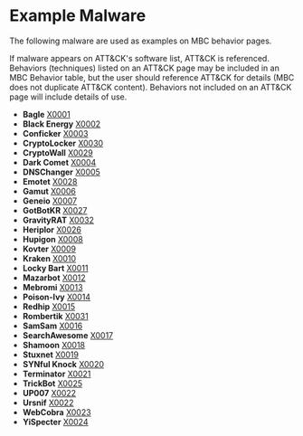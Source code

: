# Example Malware # 
The following malware are used as examples on MBC behavior pages. 

If malware appears on ATT&CK's software list, ATT&CK is referenced. Behaviors (techniques) listed on an ATT&CK page may be included in an MBC Behavior table, but the user should reference ATT&CK for details (MBC does not duplicate ATT&CK content). Behaviors not included on an ATT&CK page will include details of use. 

* **Bagle** [X0001](https://github.com/MBCProject/mbc-markdown/blob/master/xample-malware/bagle.md)
* **Black Energy** [X0002](https://github.com/MBCProject/mbc-markdown/blob/master/xample-malware/blackenergy.md)
* **Conficker** [X0003](https://github.com/MBCProject/mbc-markdown/blob/master/xample-malware/conficker.md)
* **CryptoLocker** [X0030](https://github.com/MBCProject/mbc-markdown/blob/master/xample-malware/cryptolocker.md)
* **CryptoWall** [X0029](https://github.com/MBCProject/mbc-markdown/blob/master/xample-malware/cryptowall.md)
* **Dark Comet** [X0004](https://github.com/MBCProject/mbc-markdown/blob/master/xample-malware/dark-comet.md)
* **DNSChanger** [X0005](https://github.com/MBCProject/mbc-markdown/blob/master/xample-malware/dnschanger.md)
* **Emotet** [X0028](https://github.com/MBCProject/mbc-markdown/blob/master/xample-malware/emotet.md)
* **Gamut** [X0006](https://github.com/MBCProject/mbc-markdown/blob/master/xample-malware/gamut.md)
* **Geneio** [X0007](https://github.com/MBCProject/mbc-markdown/blob/master/xample-malware/geneio.md)
* **GotBotKR** [X0027](https://github.com/MBCProject/mbc-markdown/blob/master/xample-malware/gotbotkr.md)
* **GravityRAT** [X0032](https://github.com/MBCProject/mbc-markdown/blob/master/xample-malware/gravity-rat.md)
* **Heriplor** [X0026](https://github.com/MBCProject/mbc-markdown/blob/master/xample-malware/heriplor.md)
* **Hupigon** [X0008](https://github.com/MBCProject/mbc-markdown/blob/master/xample-malware/hupigon.md)
* **Kovter** [X0009](https://github.com/MBCProject/mbc-markdown/blob/master/xample-malware/kovter.md)
* **Kraken** [X0010](https://github.com/MBCProject/mbc-markdown/blob/master/xample-malware/kraken.md)
* **Locky Bart** [X0011](https://github.com/MBCProject/mbc-markdown/blob/master/xample-malware/locky-bart.md)
* **Mazarbot** [X0012](https://github.com/MBCProject/mbc-markdown/blob/master/xample-malware/mazarbot.md)
* **Mebromi** [X0013](https://github.com/MBCProject/mbc-markdown/blob/master/xample-malware/mebromi.md)
* **Poison-Ivy** [X0014](https://github.com/MBCProject/mbc-markdown/blob/master/xample-malware/poison-ivy.md)
* **Redhip** [X0015](https://github.com/MBCProject/mbc-markdown/blob/master/xample-malware/redhip.md)
* **Rombertik** [X0031](https://github.com/MBCProject/mbc-markdown/blob/master/xample-malware/rombertik.md)
* **SamSam** [X0016](https://github.com/MBCProject/mbc-markdown/blob/master/xample-malware/samsam.md)
* **SearchAwesome** [X0017](https://github.com/MBCProject/mbc-markdown/blob/master/xample-malware/searchawesome.md)
* **Shamoon** [X0018](https://github.com/MBCProject/mbc-markdown/blob/master/xample-malware/shamoon.md)
* **Stuxnet** [X0019](https://github.com/MBCProject/mbc-markdown/blob/master/xample-malware/stuxnet.md)
* **SYNful Knock** [X0020](https://github.com/MBCProject/mbc-markdown/blob/master/xample-malware/synful-knock.md)
* **Terminator** [X0021](https://github.com/MBCProject/mbc-markdown/blob/master/xample-malware/terminator.md)
* **TrickBot** [X0025](https://github.com/MBCProject/mbc-markdown/blob/master/xample-malware/trickbot.md)
* **UP007** [X0022](https://github.com/MBCProject/mbc-markdown/blob/master/xample-malware/up007.md)
* **Ursnif** [X0022](https://github.com/MBCProject/mbc-markdown/blob/master/xample-malware/ursnif.md)
* **WebCobra** [X0023](https://github.com/MBCProject/mbc-markdown/blob/master/xample-malware/webcobra.md)
* **YiSpecter** [X0024](https://github.com/MBCProject/mbc-markdown/blob/master/xample-malware/yispecter.md)
